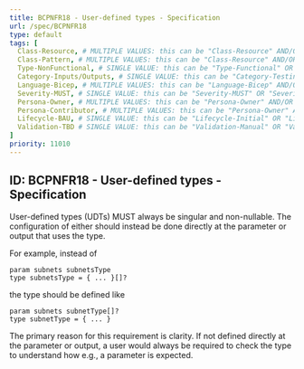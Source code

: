 ```yaml
---
title: BCPNFR18 - User-defined types - Specification
url: /spec/BCPNFR18
type: default
tags: [
  Class-Resource, # MULTIPLE VALUES: this can be "Class-Resource" AND/OR "Class-Pattern" AND/OR "Class-Utility"
  Class-Pattern, # MULTIPLE VALUES: this can be "Class-Resource" AND/OR "Class-Pattern" AND/OR "Class-Utility"
  Type-NonFunctional, # SINGLE VALUE: this can be "Type-Functional" OR "Type-NonFunctional"
  Category-Inputs/Outputs, # SINGLE VALUE: this can be "Category-Testing" OR "Category-Telemetry" OR "Category-Contribution/Support" OR "Category-Documentation" OR "Category-CodeStyle" OR "Category-Naming/Composition" OR "Category-Inputs/Outputs" OR "Category-Release/Publishing"
  Language-Bicep, # MULTIPLE VALUES: this can be "Language-Bicep" AND/OR "Language-Terraform"
  Severity-MUST, # SINGLE VALUE: this can be "Severity-MUST" OR "Severity-SHOULD" OR "Severity-MAY"
  Persona-Owner, # MULTIPLE VALUES: this can be "Persona-Owner" AND/OR "Persona-Contributor"
  Persona-Contributor, # MULTIPLE VALUES: this can be "Persona-Owner" AND/OR "Persona-Contributor"
  Lifecycle-BAU, # SINGLE VALUE: this can be "Lifecycle-Initial" OR "Lifecycle-BAU" OR "Lifecycle-EOL"
  Validation-TBD # SINGLE VALUE: this can be "Validation-Manual" OR "Validation-CI/Informational" OR "CI/Enforced"
]
priority: 11010
---
```


## ID: BCPNFR18 - User-defined types - Specification

User-defined types (UDTs) MUST always be singular and non-nullable. The configuration of either should instead be done directly at the parameter or output that uses the type.

For example, instead of
```bicep
param subnets subnetsType
type subnetsType = { ... }[]?
```
the type should be defined like
```bicep
param subnets subnetType[]?
type subnetType = { ... }
```

The primary reason for this requirement is clarity. If not defined directly at the parameter or output, a user would always be required to check the type to understand how e.g., a parameter is expected.
